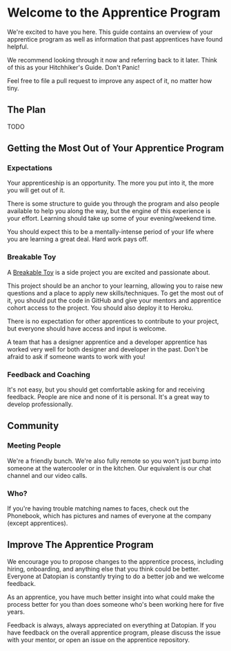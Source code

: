 # Welcome to the Apprentice Program

We're excited to have you here. This guide contains an overview of your apprentice program as well as information that past apprentices have found helpful.

We recommend looking through it now and referring back to it later. Think of this as your Hitchhiker's Guide. Don't Panic!

Feel free to file a pull request to improve any aspect of it, no matter how tiny.


## The Plan

TODO


## Getting the Most Out of Your Apprentice Program

### Expectations

Your apprenticeship is an opportunity. The more you put into it, the more you will get out of it.

There is some structure to guide you through the program and also people available to help you along the way, but the engine of this experience is your effort. Learning should take up some of your evening/weekend time.

You should expect this to be a mentally-intense period of your life where you are learning a great deal. Hard work pays off.

### Breakable Toy

A [Breakable Toy] is a side project you are excited and passionate about.

This project should be an anchor to your learning, allowing you to raise new questions and a place to apply new skills/techniques. To get the most out of it, you should put the code in GitHub and give your mentors and apprentice cohort access to the project. You should also deploy it to Heroku.

There is no expectation for other apprentices to contribute to your project, but everyone should have access and input is welcome.

A team that has a designer apprentice and a developer apprentice has worked very well for both designer and developer in the past. Don't be afraid to ask if someone wants to work with you!

[Breakable Toy]: /glossary/#breakable-toy

### Feedback and Coaching

It's not easy, but you should get comfortable asking for and receiving feedback. People are nice and none of it is personal. It's a great way to develop professionally.


## Community

### Meeting People

We're a friendly bunch. We're also fully remote so you won't just bump into someone at the watercooler or in the kitchen. Our equivalent is our chat channel and our video calls.

### Who?

If you're having trouble matching names to faces, check out the Phonebook, which has pictures and names of everyone at the company (except apprentices).


## Improve The Apprentice Program

We encourage you to propose changes to the apprentice process, including hiring, onboarding, and anything else that you think could be better. Everyone at Datopian is constantly trying to do a better job and we welcome feedback.

As an apprentice, you have much better insight into what could make the process better for you than does someone who's been working here for five years.

Feedback is always, always appreciated on everything at Datopian. If you have feedback on the overall apprentice program, please discuss the issue with your mentor, or open an issue on the apprentice repository.

